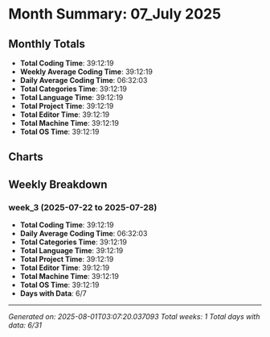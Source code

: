 # Month Summary: 07_July 2025

## Monthly Totals
- **Total Coding Time**: 39:12:19
- **Weekly Average Coding Time**: 39:12:19
- **Daily Average Coding Time**: 06:32:03
- **Total Categories Time**: 39:12:19
- **Total Language Time**: 39:12:19
- **Total Project Time**: 39:12:19
- **Total Editor Time**: 39:12:19
- **Total Machine Time**: 39:12:19
- **Total OS Time**: 39:12:19

## Charts

## Weekly Breakdown

### week_3 (2025-07-22 to 2025-07-28)
- **Total Coding Time**: 39:12:19
- **Daily Average Coding Time**: 06:32:03
- **Total Categories Time**: 39:12:19
- **Total Language Time**: 39:12:19
- **Total Project Time**: 39:12:19
- **Total Editor Time**: 39:12:19
- **Total Machine Time**: 39:12:19
- **Total OS Time**: 39:12:19
- **Days with Data**: 6/7


---
*Generated on: 2025-08-01T03:07:20.037093*
*Total weeks: 1*
*Total days with data: 6/31*